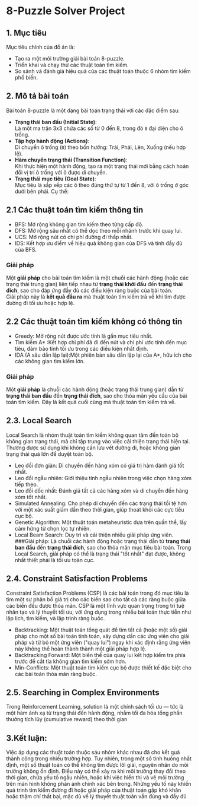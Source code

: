 # 8-Puzzle Solver Project
## 1. Mục tiêu
Mục tiêu chính của đồ án là:
- Tạo ra một môi trường giải bài toán 8-puzzle.
- Triển khai và chạy thử các thuật toán tìm kiếm.
- So sánh và đánh giá hiệu quả của các thuật toán thuộc 6 nhóm tìm kiếm phổ biến.
## 2. Mô tả bài toán
Bài toán 8-puzzle là một dạng bài toán trạng thái với các đặc điểm sau:
- **Trạng thái ban đầu (Initial State)**:  
  Là một ma trận 3x3 chứa các số từ 0 đến 8, trong đó `0` đại diện cho ô trống.
- **Tập hợp hành động (Actions)**:  
  Di chuyển ô trống (`0`) theo bốn hướng: Trái, Phải, Lên, Xuống (nếu hợp lệ).
- **Hàm chuyển trạng thái (Transition Function)**:  
  Khi thực hiện một hành động, tạo ra một trạng thái mới bằng cách hoán đổi vị trí ô trống với ô được di chuyển.
- **Trạng thái mục tiêu (Goal State)**:  
  Mục tiêu là sắp xếp các ô theo đúng thứ tự từ 1 đến 8, với ô trống ở góc dưới bên phải. Cụ thể:
## 2.1 Các thuật toán tìm kiếm thông tin
- BFS: Mở rộng không gian tìm kiếm theo từng cấp độ.
- DFS: Mở rộng sâu nhất có thể dọc theo mỗi nhánh trước khi quay lui.
- UCS: Mở rộng nút có chi phí đường đi thấp nhất.
- IDS: Kết hợp ưu điểm về hiệu quả không gian của DFS và tính đầy đủ của BFS.
### Giải pháp
Một **giải pháp** cho bài toán tìm kiếm là một chuỗi các hành động (hoặc các trạng thái trung gian) liên tiếp nhau từ **trạng thái khởi đầu** đến **trạng thái đích**, sao cho đáp ứng đầy đủ các điều kiện ràng buộc của bài toán.  
Giải pháp này là **kết quả đầu ra** mà thuật toán tìm kiếm trả về khi tìm được đường đi tối ưu hoặc hợp lệ.

## 2.2 Các thuật toán tìm kiếm không có thông tin
- Greedy: Mở rộng nút được ước tính là gần mục tiêu nhất.
- Tìm kiếm A* :Kết hợp chi phí đã đi đến nút và chi phí ước tính đến mục tiêu, đảm bảo tính tối ưu trong các điều kiện nhất định.
- IDA (A sâu dần lặp lại):Một phiên bản sâu dần lặp lại của A*, hữu ích cho các không gian tìm kiếm lớn.
### Giải pháp
Một **giải pháp** là chuỗi các hành động (hoặc trạng thái trung gian) dẫn từ **trạng thái ban đầu** đến **trạng thái đích**, sao cho thỏa mãn yêu cầu của bài toán tìm kiếm. Đây là kết quả cuối cùng mà thuật toán tìm kiếm trả về.

## 2.3. Local Search
Local Search là nhóm thuật toán tìm kiếm không quan tâm đến toàn bộ không gian trạng thái, mà chỉ tập trung vào việc cải thiện trạng thái hiện tại. Thường được sử dụng khi không cần lưu vết đường đi, hoặc không gian trạng thái quá lớn để duyệt toàn bộ.
- Leo đồi đơn giản: Di chuyển đến hàng xóm có giá trị hàm đánh giá tốt nhất.
- Leo đồi ngẫu nhiên: Giới thiệu tính ngẫu nhiên trong việc chọn hàng xóm tiếp theo.
- Leo đồi dốc nhất: Đánh giá tất cả các hàng xóm và di chuyển đến hàng xóm tốt nhất.
- Simulated Annealing: Cho phép di chuyển đến các trạng thái tồi tệ hơn với một xác suất giảm dần theo thời gian, giúp thoát khỏi các cực tiểu cục bộ.
- Genetic Algorithm: Một thuật toán metaheuristic dựa trên quần thể, lấy cảm hứng từ chọn lọc tự nhiên.
- Local Beam Search: Duy trì và cải thiện nhiều giải pháp ứng viên.
###Giải pháp:
Là chuỗi các hành động hoặc trạng thái dẫn từ **trạng thái ban đầu** đến **trạng thái đích**, sao cho thỏa mãn mục tiêu bài toán. Trong Local Search, giải pháp có thể là trạng thái "tốt nhất" đạt được, không nhất thiết phải là tối ưu toàn cục.

## 2.4. Constraint Satisfaction Problems
Constraint Satisfaction Problems (CSP) là các bài toán trong đó mục tiêu là tìm một sự phân bổ giá trị cho các biến sao cho tất cả các ràng buộc giữa các biến đều được thỏa mãn. CSP là một lĩnh vực quan trọng trong trí tuệ nhân tạo và lý thuyết tối ưu, với ứng dụng trong nhiều bài toán thực tiễn như lập lịch, tìm kiếm, và lập trình ràng buộc.
- Backtracking: Một thuật toán tổng quát để tìm tất cả (hoặc một số) giải pháp cho một số bài toán tính toán, xây dựng dần các ứng viên cho giải pháp và từ bỏ một ứng viên ("quay lui") ngay khi xác định rằng ứng viên này không thể hoàn thành thành một giải pháp hợp lệ.
- Backtracking Forward: Một biến thể của quay lui kết hợp kiểm tra phía trước để cắt tỉa không gian tìm kiếm sớm hơn.
- Min-Conflicts: Một thuật toán tìm kiếm cục bộ được thiết kế đặc biệt cho các bài toán thỏa mãn ràng buộc.

## 2.5. Searching in Complex Environments
Trong Reinforcement Learning, solution là một chính sách tối ưu — tức là một hàm ánh xạ từ trạng thái đến hành động, nhằm tối đa hóa tổng phần thưởng tích lũy (cumulative reward) theo thời gian
## 3.Kết luận:
Việc áp dụng các thuật toán thuộc sáu nhóm khác nhau đã cho kết quả thành công trong nhiều trường hợp. Tuy nhiên, trong một số tình huống nhất định, một số thuật toán có thể không tìm được lời giải, nguyên nhân do môi trường không ổn định. Điều này có thể xảy ra khi môi trường thay đổi theo thời gian, chứa yếu tố ngẫu nhiên, hoặc khi việc hiển thị và vẽ môi trường trên màn hình không phản ánh chính xác bên trong. Những yếu tố này khiến quá trình tìm kiếm đường đi hoặc giải pháp của thuật toán gặp khó khăn hoặc thậm chí thất bại, mặc dù về lý thuyết thuật toán vẫn đúng và đầy đủ


